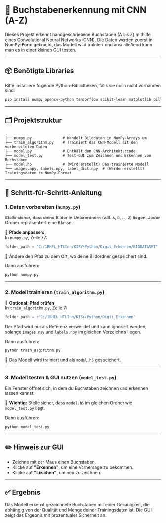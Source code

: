 
# 🧠 Buchstabenerkennung mit CNN (A-Z)

Dieses Projekt erkennt handgeschriebene Buchstaben (A bis Z) mithilfe eines Convolutional Neural Networks (CNN). Die Daten werden zuerst in NumPy-Form gebracht, das Modell wird trainiert und anschließend kann man es in einer kleinen GUI testen.

---

## 📦 Benötigte Libraries

Bitte installiere folgende Python-Bibliotheken, falls sie noch nicht vorhanden sind:

```bash
pip install numpy opencv-python tensorflow scikit-learn matplotlib pillow
```

---

## 🗂️ Projektstruktur

```plaintext
.
├── numpy.py              # Wandelt Bilddaten in NumPy-Arrays um
├── train_algorithm.py    # Trainiert das CNN-Modell mit den vorbereiteten Daten
├── model.py              # Enthält den CNN-Architekturcode
├── model_test.py         # Test-GUI zum Zeichnen und Erkennen von Buchstaben
├── model.h5              # (Wird erstellt) Das trainierte Modell
└── images.npy, labels.npy, label_dict.npy  # (Werden erstellt) Trainingsdaten im NumPy-Format
```

---

## 🧭 Schritt-für-Schritt-Anleitung

### 1. Daten vorbereiten (`numpy.py`)

Stelle sicher, dass deine Bilder in Unterordnern (z.B. `A`, `B`, ..., `Z`) liegen. Jeder Ordner repräsentiert eine Klasse.

📍 **Pfade anpassen:**  
In `numpy.py`, Zeile 77:

```python
folder_path = "C:/1BHEL_HTLInn/KISY/Python/Digit_Erkennen/BIGDATASET"
```

🔁 Ändere den Pfad zu dem Ort, wo deine Bildordner gespeichert sind.

Dann ausführen:

```bash
python numpy.py
```

---

### 2. Modell trainieren (`train_algorithm.py`)

📍 **Optional: Pfad prüfen**  
In `train_algorithm.py`, Zeile 7:

```python
folder_path = r"C:/1BHEL_HTLInn/KISY/Python/Digit_Erkennen"
```

Der Pfad wird nur als Referenz verwendet und kann ignoriert werden, solange `images.npy` und `labels.npy` im gleichen Verzeichnis liegen.

Dann ausführen:

```bash
python train_algorithm.py
```

🔁 Das Modell wird trainiert und als `model.h5` gespeichert.

---

### 3. Modell testen & GUI nutzen (`model_test.py`)

Ein Fenster öffnet sich, in dem du Buchstaben zeichnen und erkennen lassen kannst.

📍 **Wichtig:** Stelle sicher, dass `model.h5` im gleichen Ordner wie `model_test.py` liegt.

Dann ausführen:

```bash
python model_test.py
```

---

## ✏️ Hinweis zur GUI

- Zeichne mit der Maus einen Buchstaben.
- Klicke auf **"Erkennen"**, um eine Vorhersage zu bekommen.
- Klicke auf **"Löschen"**, um neu zu zeichnen.

---

## ✅ Ergebnis

Das Modell erkennt gezeichnete Buchstaben mit einer Genauigkeit, die abhängig von der Qualität und Menge deiner Trainingsdaten ist. Die GUI zeigt das Ergebnis mit prozentualer Sicherheit an.
